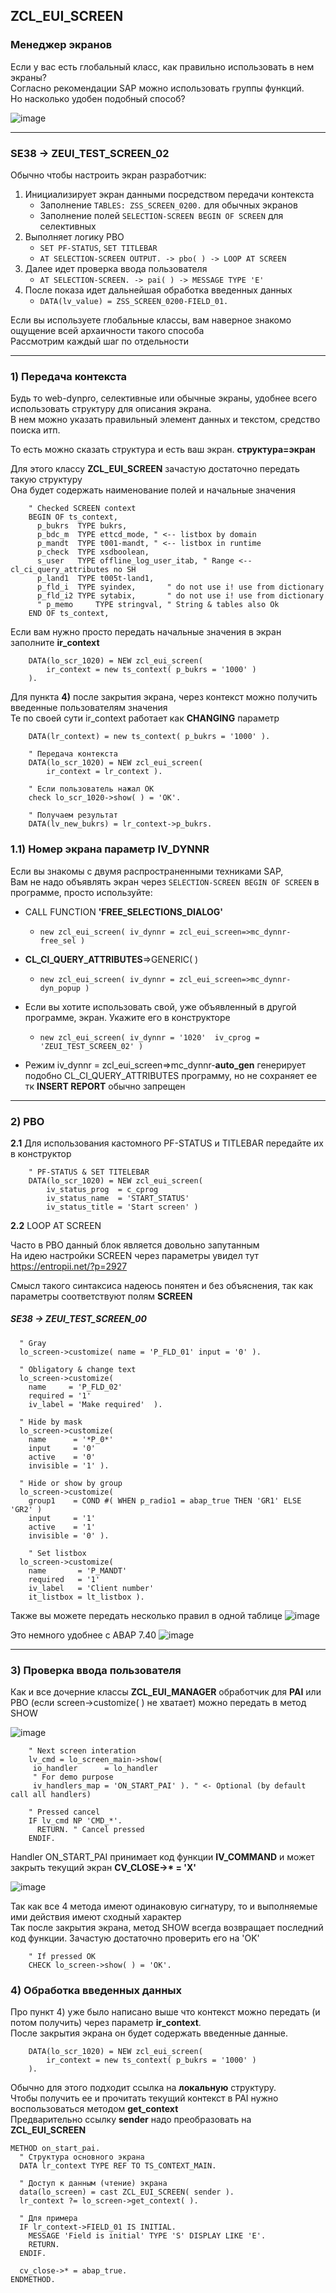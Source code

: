## ZCL_EUI_SCREEN

### Менеджер экранов

Если у вас есть глобальный класс, как правильно использовать в нем экраны?<br/>
Согласно рекомендации SAP можно использовать группы функций.<br/>
Но насколько удобен подобный способ? 

![image](https://user-images.githubusercontent.com/36256417/81061683-3887b580-8eee-11ea-8343-b55a1da73fc8.png)

***

### SE38 -> ZEUI_TEST_SCREEN_02

Обычно чтобы настроить экран разработчик:
1. Инициализирует экран данными посредством передачи контекста
    * Заполнение `TABLES: ZSS_SCREEN_0200.` для обычных экранов
    * Заполнение полей `SELECTION-SCREEN BEGIN OF SCREEN` для селективных    
1. Выполняет логику PBO 
    * `SET PF-STATUS`, `SET TITLEBAR`
    * `AT SELECTION-SCREEN OUTPUT. -> pbo( ) -> LOOP AT SCREEN`    
1. Далее идет проверка ввода пользователя
    * `AT SELECTION-SCREEN. -> pai( ) -> MESSAGE TYPE 'E'`    
1. После показа идет дальнейшая обработка введенных данных
    * `DATA(lv_value) = ZSS_SCREEN_0200-FIELD_01.`

Если вы используете глобальные классы, вам наверное знакомо ощущение всей архаичности такого способа<br/>
Рассмотрим каждый шаг по отдельности
    
---

### 1) Передача контекста

Будь то web-dynpro, селективные или обычные экраны, удобнее всего использовать структуру для описания экрана.<br/>
В нем можно указать правильный элемент данных и текстом, средство поиска итп.

То есть можно сказать структура и есть ваш экран. **структура=экран**

Для этого классу **ZCL_EUI_SCREEN** зачастую достаточно передать такую структуру<br/>
Она будет содержать наименование полей и начальные значения
```abap
    " Checked SCREEN context
    BEGIN OF ts_context,
      p_bukrs  TYPE bukrs,
      p_bdc_m  TYPE ettcd_mode, " <-- listbox by domain
      p_mandt  TYPE t001-mandt, " <-- listbox in runtime
      p_check  TYPE xsdboolean,
      s_user   TYPE offline_log_user_itab, " Range <-- cl_ci_query_attributes no SH
      p_land1  TYPE t005t-land1,
      p_fld_i  TYPE syindex,       " do not use i! use from dictionary
      p_fld_i2 TYPE sytabix,       " do not use i! use from dictionary
      " p_memo     TYPE stringval, " String & tables also Ok
    END OF ts_context,
```

Если вам нужно просто передать начальные значения в экран заполните **ir_context**
```abap
    DATA(lo_scr_1020) = NEW zcl_eui_screen(
        ir_context = new ts_context( p_bukrs = '1000' )
    ).
```   
         
Для пункта **4)** после закрытия экрана, через контекст можно получить введенные пользователям значения<br/>
Те по своей сути ir_context работает как **CHANGING** параметр

```abap
    DATA(lr_context) = new ts_context( p_bukrs = '1000' ).

    " Передача контекста
    DATA(lo_scr_1020) = NEW zcl_eui_screen(
        ir_context = lr_context ).

    " Если пользователь нажал OK
    check lo_scr_1020->show( ) = 'OK'.

    " Получаем результат
    DATA(lv_new_bukrs) = lr_context->p_bukrs.
```


### 1.1) Номер экрана параметр IV_DYNNR

Если вы знакомы с двумя распространенными техниками SAP,<br/>
Вам не надо объявлять экран через `SELECTION-SCREEN BEGIN OF SCREEN` в программе, просто используйте:

* CALL FUNCTION **'FREE_SELECTIONS_DIALOG'**
    * `new zcl_eui_screen( iv_dynnr = zcl_eui_screen=>mc_dynnr-free_sel )`    
* **CL_CI_QUERY_ATTRIBUTES**=>GENERIC( )
    * `new zcl_eui_screen( iv_dynnr = zcl_eui_screen=>mc_dynnr-dyn_popup )`
* Если вы хотите использовать свой, уже объявленный в другой программе, экран. Укажите его в конструкторе
    * `new zcl_eui_screen( iv_dynnr = '1020'  iv_cprog = 'ZEUI_TEST_SCREEN_02' )`
    
* Режим iv_dynnr = zcl_eui_screen=>mc_dynnr-**auto_gen** генерирует подобно CL_CI_QUERY_ATTRIBUTES программу, но не сохраняет ее тк **INSERT REPORT** обычно запрещен
***

### 2) PBO
**2.1** Для использования кастомного PF-STATUS и TITLEBAR передайте их в конструктор

```abap
    " PF-STATUS & SET TITELEBAR 
    DATA(lo_scr_1020) = NEW zcl_eui_screen(
        iv_status_prog  = c_cprog
        iv_status_name  = 'START_STATUS'
        iv_status_title = 'Start screen' )
```

**2.2** LOOP AT SCREEN

Часто в PBO данный блок является довольно запутанным<br/>
На идею настройки SCREEN через параметры увидел тут https://entropii.net/?p=2927

Смысл такого синтаксиса надеюсь понятен и без объяснения, так как параметры соответствуют полям **SCREEN**

##### SE38 -> ZEUI_TEST_SCREEN_00
```abap
  " Gray
  lo_screen->customize( name = 'P_FLD_01' input = '0' ).

  " Obligatory & change text
  lo_screen->customize(
    name     = 'P_FLD_02'
    required = '1'
    iv_label = 'Make required'  ).

  " Hide by mask
  lo_screen->customize(
    name      = '*P_0*'
    input     = '0'
    active    = '0'
    invisible = '1' ).

  " Hide or show by group
  lo_screen->customize(
    group1    = COND #( WHEN p_radio1 = abap_true THEN 'GR1' ELSE 'GR2' )
    input     = '1'
    active    = '1'
    invisible = '0' ).

    " Set listbox
  lo_screen->customize(
    name       = 'P_MANDT'
    required   = '1'
    iv_label   = 'Client number'
    it_listbox = lt_listbox ).
```

Также вы можете передать несколько правил в одной таблице
![image](https://user-images.githubusercontent.com/36256417/81519414-98e97d80-935a-11ea-8129-3cc01da448bc.png)

Это немного удобнее с ABAP 7.40
![image](https://user-images.githubusercontent.com/36256417/81519260-0943cf00-935a-11ea-99dc-1972b9e90ab9.png)

***

### 3) Проверка ввода пользователя
Как и все дочерние классы **ZCL_EUI_MANAGER** обработчик для **PAI** или PBO (если screen->customize( ) не хватает) можно передать в метод SHOW

![image](https://user-images.githubusercontent.com/36256417/81134948-cb1c6900-8f6f-11ea-8182-0d62843492ef.png)

```abap
    " Next screen interation
    lv_cmd = lo_screen_main->show(
     io_handler      = lo_handler
     " For demo purpose
     iv_handlers_map = 'ON_START_PAI' ). " <- Optional (by default call all handlers)

    " Pressed cancel
    IF lv_cmd NP 'CMD_*'.
      RETURN. " Cancel pressed
    ENDIF.
```

Handler ON_START_PAI принимает код функции **IV_COMMAND** и может закрыть текущий экран __CV_CLOSE->* = 'X'__ 

![image](https://user-images.githubusercontent.com/36256417/81135290-f3589780-8f70-11ea-8767-f66fd56b1c55.png)


Так как все 4 метода имеют одинаковую сигнатуру, то и выполняемые ими действия имеют сходный характер<br/>
Так после закрытия экрана, метод SHOW всегда возвращает последний код функции. Зачастую достаточно проверить его на 'OK'

```abap
    " If pressed OK
    CHECK lo_screen->show( ) = 'OK'.
``` 

### 4) Обработка введенных данных
Про пункт 4) уже было написано выше что контекст можно передать (и потом получить) через параметр **ir_context**.<br/>
После закрытия экрана он будет содержать введенные данные.

```abap
    DATA(lo_scr_1020) = NEW zcl_eui_screen(
        ir_context = new ts_context( p_bukrs = '1000' )
    ).
```

Обычно для этого подходит ссылка на **локальную** структуру.<br/>
Чтобы получить ее и прочитать текущий контекст в PAI нужно воспользоваться методом **get_context**<br/>
Предварительно ссылку **sender** надо преобразовать на **ZCL_EUI_SCREEN**

```abap
METHOD on_start_pai.  
  " Структура основного экрана
  DATA lr_context TYPE REF TO TS_CONTEXT_MAIN.

  " Доступ к данным (чтение) экрана
  data(lo_screen) = cast ZCL_EUI_SCREEN( sender ).
  lr_context ?= lo_screen->get_context( ).

  " Для примера
  IF lr_context->FIELD_01 IS INITIAL.
    MESSAGE 'Field is initial' TYPE 'S' DISPLAY LIKE 'E'.
    RETURN.
  ENDIF.

  cv_close->* = abap_true.
ENDMETHOD.
```